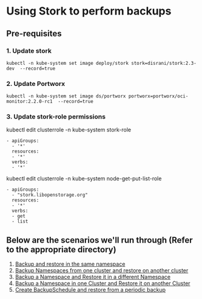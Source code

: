 # Using Stork to perform backups

## Pre-requisites

### 1. Update stork
```
kubectl -n kube-system set image deploy/stork stork=disrani/stork:2.3-dev  --record=true
```

### 2. Update Portworx
```
kubectl -n kube-system set image ds/portworx portworx=portworx/oci-monitor:2.2.0-rc1  --record=true
```

### 3. Update stork-role permissions
kubectl edit clusterrole -n kube-system stork-role
```
- apiGroups:
  - '*'
  resources:
  - '*'
  verbs:
  - '*'
```

kubectl edit clusterrole -n kube-system node-get-put-list-role
```
- apiGroups:
  - "stork.libopenstorage.org"
  resources:
  - '*'
  verbs:
  - get
  - list
```

## Below are the scenarios we'll run through (Refer to the appropriate directory)
1. [Backup and restore in the same namespace](https://github.com/satchpx/aks-px/tree/master/stork-backups/1)
2. [Backup Namespaces from one cluster and restore on another cluster](https://github.com/satchpx/aks-px/tree/master/stork-backups/2)
3. [Backup a Namespace and Restore it in a different Namespace](https://github.com/satchpx/aks-px/tree/master/stork-backups/3)
4. [Backup a Namespace in one Cluster and Restore it on another Cluster](https://github.com/satchpx/aks-px/tree/master/stork-backups/4)
5. [Create BackupSchedule and restore from a periodic backup](https://github.com/satchpx/aks-px/tree/master/stork-backups/5)
